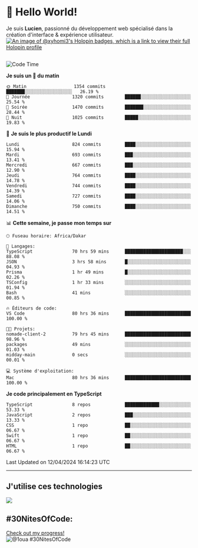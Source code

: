 # 👋 Hello World!

Je suis **Lucien**, passionné du développement web spécialisé dans la création d'interface & expérience utilisateur.
[![An image of @xyhomi3's Holopin badges, which is a link to view their full Holopin profile](https://holopin.me/xyhomi3)](https://holopin.io/@xyhomi3)

##

<!--START_SECTION:waka-->
![Code Time](http://img.shields.io/badge/Code%20Time-928%20hrs%2048%20mins-blue)

**Je suis un 🐤 du matin** 

```text
🌞 Matin                  1354 commits        ███████░░░░░░░░░░░░░░░░░░   26.19 % 
🌆 Journée                1320 commits        ██████░░░░░░░░░░░░░░░░░░░   25.54 % 
🌃 Soirée                 1470 commits        ███████░░░░░░░░░░░░░░░░░░   28.44 % 
🌙 Nuit                   1025 commits        █████░░░░░░░░░░░░░░░░░░░░   19.83 % 
```
📅 **Je suis le plus productif le Lundi** 

```text
Lundi                    824 commits         ████░░░░░░░░░░░░░░░░░░░░░   15.94 % 
Mardi                    693 commits         ███░░░░░░░░░░░░░░░░░░░░░░   13.41 % 
Mercredi                 667 commits         ███░░░░░░░░░░░░░░░░░░░░░░   12.90 % 
Jeudi                    764 commits         ████░░░░░░░░░░░░░░░░░░░░░   14.78 % 
Vendredi                 744 commits         ████░░░░░░░░░░░░░░░░░░░░░   14.39 % 
Samedi                   727 commits         ████░░░░░░░░░░░░░░░░░░░░░   14.06 % 
Dimanche                 750 commits         ████░░░░░░░░░░░░░░░░░░░░░   14.51 % 
```


📊 **Cette semaine, je passe mon temps sur** 

```text
🕑︎ Fuseau horaire: Africa/Dakar

💬 Langages: 
TypeScript               70 hrs 59 mins      ██████████████████████░░░   88.08 % 
JSON                     3 hrs 58 mins       █░░░░░░░░░░░░░░░░░░░░░░░░   04.93 % 
Prisma                   1 hr 49 mins        █░░░░░░░░░░░░░░░░░░░░░░░░   02.26 % 
TSConfig                 1 hr 33 mins        ░░░░░░░░░░░░░░░░░░░░░░░░░   01.94 % 
Bash                     41 mins             ░░░░░░░░░░░░░░░░░░░░░░░░░   00.85 % 

🔥 Éditeurs de code: 
VS Code                  80 hrs 36 mins      █████████████████████████   100.00 % 

🐱‍💻 Projets: 
nomade-client-2          79 hrs 45 mins      █████████████████████████   98.96 % 
packages                 49 mins             ░░░░░░░░░░░░░░░░░░░░░░░░░   01.03 % 
midday-main              0 secs              ░░░░░░░░░░░░░░░░░░░░░░░░░   00.01 % 

💻 Système d'exploitation: 
Mac                      80 hrs 36 mins      █████████████████████████   100.00 % 
```

**Je code principalement en TypeScript** 

```text
TypeScript               8 repos             █████████████░░░░░░░░░░░░   53.33 % 
JavaScript               2 repos             ███░░░░░░░░░░░░░░░░░░░░░░   13.33 % 
CSS                      1 repo              ██░░░░░░░░░░░░░░░░░░░░░░░   06.67 % 
Swift                    1 repo              ██░░░░░░░░░░░░░░░░░░░░░░░   06.67 % 
HTML                     1 repo              ██░░░░░░░░░░░░░░░░░░░░░░░   06.67 % 
```




 Last Updated on 12/04/2024 16:14:23 UTC
<!--END_SECTION:waka-->
---

## J'utilise ces technologies

<p align="left">
  <a href="https://skillicons.dev">
    <img src="https://skillicons.dev/icons?i=ts,js,md,scss,tailwind,react,redux,docker,express,astro,vite,nextjs,vercel,figma,ableton" />
  </a>
</p>

## #30NitesOfCode:
  [Check out my progress!](https://www.codedex.io/@1oua/30-nites-of-code)  
  ![@1oua #30NitesOfCode](https://www.codedex.io/api/petStatus?user=1oua)
